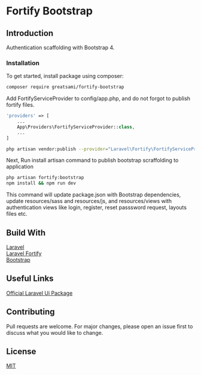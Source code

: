 # Fortify Bootstrap

## Introduction

Authentication scaffolding with Bootstrap 4. 

### Installation

To get started, install package using composer:

```bash
composer require greatsami/fortify-bootstrap
```

Add FortifyServiceProvider to config/app.php, and do not forgot to publish fortify files.

```php
'providers' => [
    ...
    App\Providers\FortifyServiceProvider::class,
    ...
]
```

```bash
php artisan vendor:publish --provider="Laravel\Fortify\FortifyServiceProvider"
```

Next, Run install artisan command to publish bootstrap scraffolding to application

```bash
php artisan fortify:bootstrap
npm install && npm run dev
```

This command will update package.json with Bootstrap dependencies, update resources/sass and resources/js, and resources/views with authentication views like login, register, reset passsword request, layouts files etc.

## Build With

[Laravel](https://github.com/laravel/laravel)  
[Laravel Fortify](https://github.com/laravel/fortity)  
[Bootstrap](http://getbootstrap.com)

## Useful Links

[Official Laravel Ui Package](https://github.com/laravel/ui)

## Contributing

Pull requests are welcome. For major changes, please open an issue first to discuss what you would like to change.

## License

[MIT](https://choosealicense.com/licenses/mit/)

